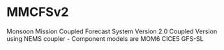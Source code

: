 # MMCFSv2
Monsoon Mission Coupled Forecast System Version 2.0
Coupled Version using NEMS coupler - Component models are
MOM6
CICE5
GFS-SL
